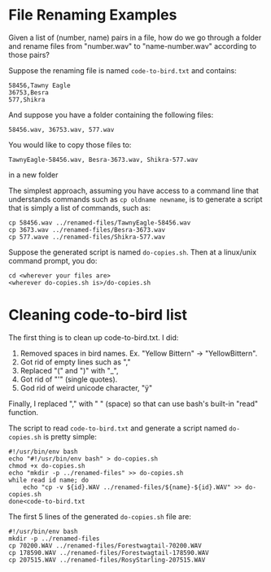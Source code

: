 # File Renaming Examples

Given a list of (number, name) pairs in a file, how do we go through a
folder and rename files from "number.wav" to "name-number.wav"
according to those pairs?

Suppose the renaming file is named `code-to-bird.txt` and contains:

```
58456,Tawny Eagle
36753,Besra
577,Shikra
```

And suppose you have a folder containing the following files:

```
58456.wav, 36753.wav, 577.wav
```

You would like to copy those files to:

```
TawnyEagle-58456.wav, Besra-3673.wav, Shikra-577.wav
```

in a new folder

The simplest approach, assuming you have access to a command line that
understands commands such as `cp oldname newname`, is to generate a
script that is simply a list of commands, such as:

```
cp 58456.wav ../renamed-files/TawnyEagle-58456.wav
cp 3673.wav ../renamed-files/Besra-3673.wav
cp 577.wave ../renamed-files/Shikra-577.wav
```

Suppose the generated script is named `do-copies.sh`. Then at a
linux/unix command prompt, you do:

```
cd <wherever your files are>
<wherever do-copies.sh is>/do-copies.sh
```

# Cleaning code-to-bird list

The first thing is to clean up code-to-bird.txt. I did:

1. Removed spaces in bird names. Ex. "Yellow Bittern" -> "YellowBittern".
2. Got rid of empty lines such as ","
3. Replaced "(" and ")" with "_",
4. Got rid of "'" (single quotes).
5. God rid of weird unicode character, "ÿ"

Finally, I replaced "," with " " (space) so that can use bash's built-in "read" function.

The script to read `code-to-bird.txt` and generate a script named `do-copies.sh` is pretty simple:

```
#!/usr/bin/env bash
echo "#!/usr/bin/env bash" > do-copies.sh
chmod +x do-copies.sh
echo "mkdir -p ../renamed-files" >> do-copies.sh
while read id name; do
    echo "cp -v ${id}.WAV ../renamed-files/${name}-${id}.WAV" >> do-copies.sh
done<code-to-bird.txt
```

The first 5 lines of the generated `do-copies.sh` file are:

```
#!/usr/bin/env bash
mkdir -p ../renamed-files
cp 70200.WAV ../renamed-files/Forestwagtail-70200.WAV
cp 178590.WAV ../renamed-files/Forestwagtail-178590.WAV
cp 207515.WAV ../renamed-files/RosyStarling-207515.WAV
```

